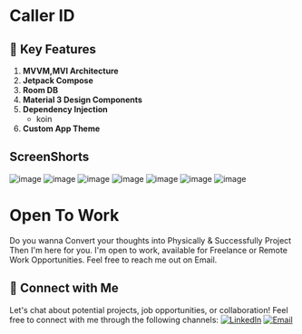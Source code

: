 # Caller ID

## 🚀 Key Features
1. **MVVM,MVI Architecture**
2. **Jetpack Compose**
3. **Room DB**
4. **Material 3 Design Components**
5. **Dependency Injection**
   - koin
6. **Custom App Theme**

## ScreenShorts
![image](https://github.com/user-attachments/assets/4d3465de-e759-4ab7-974a-2b21aa641429)
![image](https://github.com/user-attachments/assets/e8de7a58-4d6e-45fe-94ac-7668c3638d3c)
![image](https://github.com/user-attachments/assets/a83d9dc9-a415-433a-a29b-61881ef5c32d)
![image](https://github.com/user-attachments/assets/46cf75ef-47f1-43c3-bf3d-a9f07424ebec)
![image](https://github.com/user-attachments/assets/2383ba5f-3c4a-4c14-81fc-e1118a61cdb4)
![image](https://github.com/user-attachments/assets/07b1b5cf-1678-48ab-8d70-abac95339dda)
![image](https://github.com/user-attachments/assets/080dd1ab-f27d-40f0-afb7-f5e28db7dcf3)


# Open To Work
Do you wanna Convert your thoughts into Physically & Successfully Project Then I'm here for you. I'm open to work, available for Freelance or Remote Work Opportunities. Feel free to reach me out on Email.

## 🤝 Connect with Me
Let's chat about potential projects, job opportunities, or collaboration! Feel free to connect with me through the following channels:
[![LinkedIn](https://img.shields.io/badge/LinkedIn-Connect-blue?style=for-the-badge&logo=linkedin)](https://www.linkedin.com/in/srabbijan)
[![Email](https://img.shields.io/badge/Email-Drop%20a%20Message-red?style=for-the-badge&logo=gmail)](mailto:srabbijan@gmail.com)
